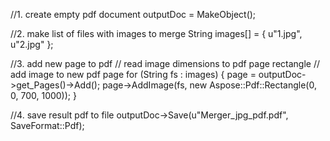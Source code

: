 
//1. create empty pdf document
outputDoc = MakeObject<Document>();

//2. make list of files with images to merge
String images[] = { u"1.jpg", u"2.jpg" };

//3. add new page to pdf
// read image dimensions to pdf page rectangle
// add image to new pdf page
for (String fs : images) {
	page = outputDoc->get_Pages()->Add();
	page->AddImage(fs, new Aspose::Pdf::Rectangle(0, 0, 700, 1000));
}

//4. save result pdf to file
outputDoc->Save(u"Merger_jpg_pdf.pdf", SaveFormat::Pdf);

